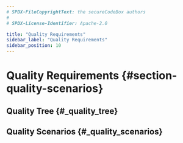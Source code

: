 ```yaml
---
# SPDX-FileCopyrightText: the secureCodeBox authors
#
# SPDX-License-Identifier: Apache-2.0

title: "Quality Requirements"
sidebar_label: "Quality Requirements"
sidebar_position: 10
---
```

# Quality Requirements {#section-quality-scenarios}

## Quality Tree {#_quality_tree}

## Quality Scenarios {#_quality_scenarios}
